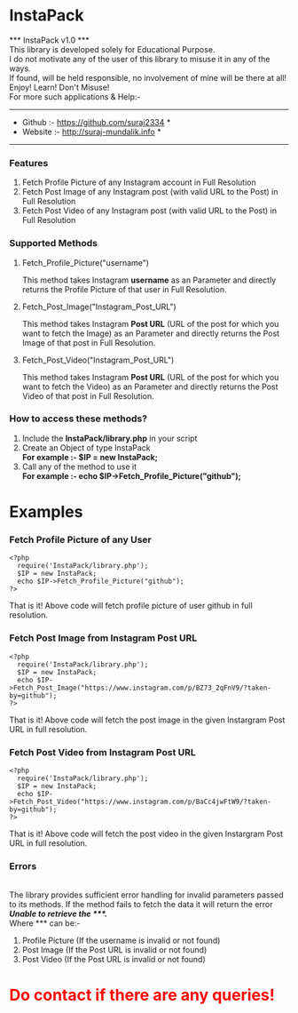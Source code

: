 # InstaPack
*** InstaPack v1.0 ***  
This library is developed solely for Educational Purpose.  
I do not motivate any of the user of this library to misuse it in any of the ways.  
If found, will be held responsible, no involvement of mine will be there at all!  
Enjoy! Learn! Don't Misuse!  
For more such applications & Help:-  
*******************************************  
* Github  :- https://github.com/suraj2334 *  
* Website :- http://suraj-mundalik.info   *  
*******************************************  
  
<b><h3>Features</h3></b>  
1. Fetch Profile Picture of any Instagram account in Full Resolution  
2. Fetch Post Image of any Instagram post (with valid URL to the Post) in Full Resolution  
3. Fetch Post Video of any Instagram post (with valid URL to the Post) in Full Resolution  

<b><h3>Supported Methods</h3></b>  
1. Fetch_Profile_Picture("username")  

   This method takes Instagram <b>username</b> as an Parameter and directly returns the Profile Picture of that user in Full Resolution.  

2. Fetch_Post_Image("Instagram_Post_URL")  

   This method takes Instagram <b>Post URL</b> (URL of the post for which you want to fetch the Image) as an Parameter and directly returns the Post Image of that post in Full Resolution.  

3. Fetch_Post_Video("Instagram_Post_URL")  

   This method takes Instagram <b>Post URL</b> (URL of the post for which you want to fetch the Video) as an Parameter and directly returns the Post Video of that post in Full Resolution.  


<b><h3>How to access these methods?</h3></b>  

1. Include the <b>InstaPack/library.php</b> in your script  
2. Create an Object of type InstaPack  
   <b>For example :- $IP = new InstaPack;</b>  
3. Call any of the method to use it  
   <b>For example :- echo $IP->Fetch_Profile_Picture("github");</b>  
   
<b><h1>Examples</h1></b>  

<b><h3>Fetch Profile Picture of any User</h3></b>  
```  
<?php  
  require('InstaPack/library.php');  
  $IP = new InstaPack;  
  echo $IP->Fetch_Profile_Picture("github");    
?>  
```  

That is it! Above code will fetch profile picture of user github in full resolution.  

<b><h3>Fetch Post Image from Instagram Post URL</h3></b>  
```  
<?php  
  require('InstaPack/library.php');  
  $IP = new InstaPack;  
  echo $IP->Fetch_Post_Image("https://www.instagram.com/p/BZ73_2qFnV9/?taken-by=github");  
?>  
```  

That is it! Above code will fetch the post image in the given Instargram Post URL in full resolution.  

<b><h3>Fetch Post Video from Instagram Post URL</h3></b>  
```  
<?php  
  require('InstaPack/library.php');  
  $IP = new InstaPack;  
  echo $IP->Fetch_Post_Video("https://www.instagram.com/p/BaCc4jwFtW9/?taken-by=github");  
?>  
```  

That is it! Above code will fetch the post video in the given Instargram Post URL in full resolution.  

<b><h3>Errors</h3></b>  
The library provides sufficient error handling for invalid parameters passed to its methods. If the method fails to fetch the data it will return the error <b><i>Unable to retrieve the ***.</b></i>  
Where *** can be:-  
1. Profile Picture (If the username is invalid or not found)  
2. Post Image (If the Post URL is invalid or not found)  
2. Post Video (If the Post URL is invalid or not found)  

<b style="color:red;"><h1>Do contact if there are any queries!</h1></b>  
